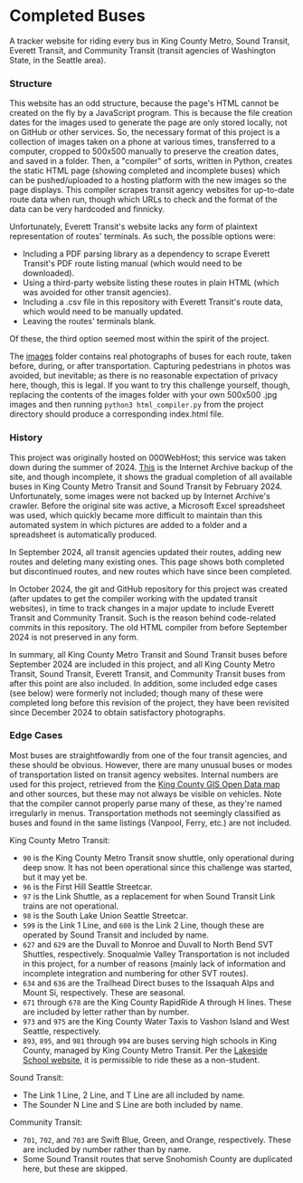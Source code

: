 # Completed Buses

A tracker website for riding every bus in King County Metro, Sound Transit, Everett Transit, and Community Transit (transit agencies of Washington State, in the Seattle area).

### Structure

This website has an odd structure, because the page's HTML cannot be created on the fly by a JavaScript program. This is because the file creation dates for the images used to generate the page are only stored locally, not on GitHub or other services. So, the necessary format of this project is a collection of images taken on a phone at various times, transferred to a computer, cropped to 500x500 manually to preserve the creation dates, and saved in a folder. Then, a "compiler" of sorts, written in Python, creates the static HTML page (showing completed and incomplete buses) which can be pushed/uploaded to a hosting platform with the new images so the page displays. This compiler scrapes transit agency websites for up-to-date route data when run, though which URLs to check and the format of the data can be very hardcoded and finnicky.

Unfortunately, Everett Transit's website lacks any form of plaintext representation of routes' terminals. As such, the possible options were:
- Including a PDF parsing library as a dependency to scrape Everett Transit's PDF route listing manual (which would need to be downloaded).
- Using a third-party website listing these routes in plain HTML (which was avoided for other transit agencies).
- Including a .csv file in this repository with Everett Transit's route data, which would need to be manually updated.
- Leaving the routes' terminals blank.

Of these, the third option seemed most within the spirit of the project.

The [images](images) folder contains real photographs of buses for each route, taken before, during, or after transportation. Capturing pedestrians in photos was avoided, but inevitable; as there is no reasonable expectation of privacy here, though, this is legal. If you want to try this challenge yourself, though, replacing the contents of the images folder with your own 500x500 .jpg images and then running `python3 html_compiler.py` from the project directory should produce a corresponding index.html file.

### History

This project was originally hosted on 000WebHost; this service was taken down during the summer of 2024. [This](https://web.archive.org/web/20240000000000*/https://6exagon.000webhostapp.com) is the Internet Archive backup of the site, and though incomplete, it shows the gradual completion of all available buses in King County Metro Transit and Sound Transit by February 2024. Unfortunately, some images were not backed up by Internet Archive's crawler. Before the original site was active, a Microsoft Excel spreadsheet was used, which quickly became more difficult to maintain than this automated system in which pictures are added to a folder and a spreadsheet is automatically produced.

In September 2024, all transit agencies updated their routes, adding new routes and deleting many existing ones. This page shows both completed but discontinued routes, and new routes which have since been completed.

In October 2024, the git and GitHub repository for this project was created (after updates to get the compiler working with the updated transit websites), in time to track changes in a major update to include Everett Transit and Community Transit. Such is the reason behind code-related commits in this repository. The old HTML compiler from before September 2024 is not preserved in any form.

In summary, all King County Metro Transit and Sound Transit buses before September 2024 are included in this project, and all King County Metro Transit, Sound Transit, Everett Transit, and Community Transit buses from after this point are also included. In addition, some included edge cases (see below) were formerly not included; though many of these were completed long before this revision of the project, they have been revisited since December 2024 to obtain satisfactory photographs.

### Edge Cases

Most buses are straightfowardly from one of the four transit agencies, and these should be obvious. However, there are many unusual buses or modes of transportation listed on transit agency websites. Internal numbers are used for this project, retrieved from the [King County GIS Open Data map](https://gis-kingcounty.opendata.arcgis.com/datasets/51714753981a4c2695e603832c953551_2647) and other sources, but these may not always be visible on vehicles. Note that the compiler cannot properly parse many of these, as they're named irregularly in menus. Transportation methods not seemingly classified as buses and found in the same listings (Vanpool, Ferry, etc.) are not included.

King County Metro Transit:
- `90` is the King County Metro Transit snow shuttle, only operational during deep snow. It has not been operational since this challenge was started, but it may yet be.
- `96` is the First Hill Seattle Streetcar.
- `97` is the Link Shuttle, as a replacement for when Sound Transit Link trains are not operational.
- `98` is the South Lake Union Seattle Streetcar.
- `599` is the Link 1 Line, and `600` is the Link 2 Line, though these are operated by Sound Transit and included by name.
- `627` and `629` are the Duvall to Monroe and Duvall to North Bend SVT Shuttles, respectively. Snoqualmie Valley Transportation is not included in this project, for a number of reasons (mainly lack of information and incomplete integration and numbering for other SVT routes).
- `634` and `636` are the Trailhead Direct buses to the Issaquah Alps and Mount Si, respectively. These are seasonal.
- `671` through `678` are the King County RapidRide A through H lines. These are included by letter rather than by number.
- `973` and `975` are the King County Water Taxis to Vashon Island and West Seattle, respectively.
- `893`, `895`, and `981` through `994` are buses serving high schools in King County, managed by King County Metro Transit. Per the [Lakeside School website](https://www.lakesideschool.org/about-us/transportation), it is permissible to ride these as a non-student.

Sound Transit:
- The Link 1 Line, 2 Line, and T Line are all included by name.
- The Sounder N Line and S Line are both included by name.

Community Transit:
- `701`, `702`, and `703` are Swift Blue, Green, and Orange, respectively. These are included by number rather than by name.
- Some Sound Transit routes that serve Snohomish County are duplicated here, but these are skipped.
